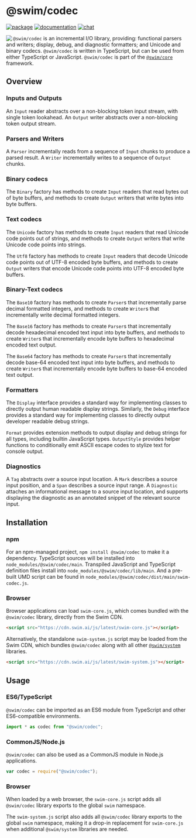 # @swim/codec

[![package](https://img.shields.io/npm/v/@swim/codec.svg)](https://www.npmjs.com/package/@swim/codec)
[![documentation](https://img.shields.io/badge/doc-TypeDoc-blue.svg)](http://docs.swim.ai/js/latest/modules/_swim_codec.html)
[![chat](https://img.shields.io/badge/chat-Gitter-green.svg)](https://gitter.im/swimos/community)

<a href="https://developer.swim.ai"><img src="https://cdn.swim.ai/images/marlin-blue.svg" align="left"></a>

`@swim/codec` is an incremental I/O library, providing: functional parsers and
writers; display, debug, and diagnostic formatters; and Unicode and binary
codecs.  `@swim/codec` is written in TypeScript, but can be used from either
TypeScript or JavaScript.  `@swim/codec` is part of the
[`@swim/core`](https://www.npmjs.com/package/@swim/core) framework.

## Overview

### Inputs and Outputs

An `Input` reader abstracts over a non-blocking token input stream, with single
token lookahead.  An `Output` writer abstracts over a non-blocking token output
stream.

### Parsers and Writers

A `Parser` incrementally reads from a sequence of `Input` chunks to produce a
parsed result.  A `Writer` incrementally writes to a sequence of `Output`
chunks.

### Binary codecs

The `Binary` factory has methods to create `Input` readers that read bytes out
of byte buffers, and methods to create `Output` writers that write bytes into
byte buffers.

### Text codecs

The `Unicode` factory has methods to create `Input` readers that read Unicode
code points out of strings, and methods to create `Output` writers that write
Unicode code points into strings.

The `Utf8` factory has methods to create `Input` readers that decode Unicode
code points out of UTF-8 encoded byte buffers, and methods to create `Output`
writers that encode Unicode code points into UTF-8 encoded byte buffers.

### Binary-Text codecs

The `Base10` factory has methods to create `Parser`s that incrementally parse
decimal formatted integers, and methods to create `Writer`s that incrementally
write decimal formatted integers.

The `Base16` factory has methods to create `Parser`s that incrementally decode
hexadecimal encoded text input into byte buffers, and methods to create
`Writer`s that incrementally encode byte buffers to hexadecimal encoded text
output.

The `Base64` factory has methods to create `Parser`s that incrementally decode
base-64 encoded text input into byte buffers, and methods to create `Writer`s
that incrementally encode byte buffers to base-64 encoded text output.

### Formatters

The `Display` interface provides a standard way for implementing classes to
directly output human readable display strings.  Similarly, the `Debug`
interface provides a standard way for implementing classes to directly output
developer readable debug strings.

`Format` provides extension methods to output display and debug strings for all
types, including builtin JavaScript types.  `OutputStyle` provides helper
functions to conditionally emit ASCII escape codes to stylize text for console
output.

### Diagnostics

A `Tag` abstracts over a source input location.  A `Mark` describes a source
input position, and a `Span` describes a source input range.  A `Diagnostic`
attaches an informational message to a source input location, and supports
displaying the diagnostic as an annotated snippet of the relevant source input.

## Installation

### npm

For an npm-managed project, `npm install @swim/codec` to make it a dependency.
TypeScript sources will be installed into `node_modules/@swim/codec/main`.
Transpiled JavaScript and TypeScript definition files install into
`node_modules/@swim/codec/lib/main`.  And a pre-built UMD script can
be found in `node_modules/@swim/codec/dist/main/swim-codec.js`.

### Browser

Browser applications can load `swim-core.js`, which comes bundled with the
`@swim/codec` library, directly from the Swim CDN.

```html
<script src="https://cdn.swim.ai/js/latest/swim-core.js"></script>
```

Alternatively, the standalone `swim-system.js` script may be loaded
from the Swim CDN, which bundles `@swim/codec` along with all other
[`@swim/system`](https://www.npmjs.com/package/@swim/system) libraries.

```html
<script src="https://cdn.swim.ai/js/latest/swim-system.js"></script>
```

## Usage

### ES6/TypeScript

`@swim/codec` can be imported as an ES6 module from TypeScript and other
ES6-compatible environments.

```typescript
import * as codec from "@swim/codec";
```

### CommonJS/Node.js

`@swim/codec` can also be used as a CommonJS module in Node.js applications.

```javascript
var codec = require("@swim/codec");
```

### Browser

When loaded by a web browser, the `swim-core.js` script adds all
`@swim/codec` library exports to the global `swim` namespace.

The `swim-system.js` script also adds all `@swim/codec` library exports
to the global `swim` namespace, making it a drop-in replacement for
`swim-core.js` when additional `@swim/system` libraries are needed.
